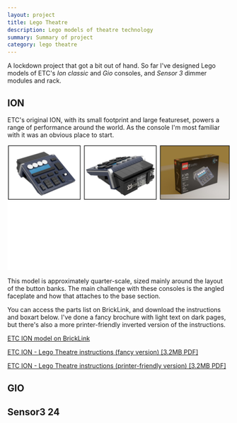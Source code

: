 ```yaml
---
layout: project
title: Lego Theatre
description: Lego models of theatre technology
summary: Summary of project
category: lego theatre
---
```


A lockdown project that got a bit out of hand. So far I've designed Lego models of ETC's <em>Ion classic</em> and <em>Gio</em> consoles, and <em>Sensor 3</em> dimmer modules and rack.

<h2>ION</h2>

ETC's original ION, with its small footprint and large featureset, powers a range of performance around the world. As the console I'm most familiar with it was an obvious place to start.

![Image of the Lego ION](/resources/ion-images.jpg)

This model is approximately quarter-scale, sized mainly around the layout of the button banks. The main challenge with these consoles is the angled faceplate and how that attaches to the base section.

You can access the parts list on BrickLink, and download the instructions and boxart below. I've done a fancy brochure with light text on dark pages, but there's also a more printer-friendly inverted version of the instructions.

<a href="https://www.bricklink.com/v3/studio/edit.page?idModel=147578" alt="ETC ION Lego model on BrickLink">ETC ION model on BrickLink</a>

[ETC ION - Lego Theatre instructions (fancy version) [3.2MB PDF]](/resources/LegoION-darkinstructions.pdf)

[ETC ION - Lego Theatre instructions (printer-friendly version) [3.2MB PDF]](/resources/LegoION-lightinstructions.pdf)

<h2>GIO</h2>


<h2>Sensor3 24</h2>